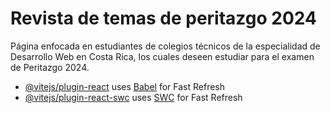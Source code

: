# Revista de temas de peritazgo 2024

Página enfocada en estudiantes de colegios técnicos de la especialidad de Desarrollo Web en Costa Rica, los cuales deseen estudiar para el examen de Peritazgo 2024.

- [@vitejs/plugin-react](https://github.com/vitejs/vite-plugin-react/blob/main/packages/plugin-react/README.md) uses [Babel](https://babeljs.io/) for Fast Refresh
- [@vitejs/plugin-react-swc](https://github.com/vitejs/vite-plugin-react-swc) uses [SWC](https://swc.rs/) for Fast Refresh
